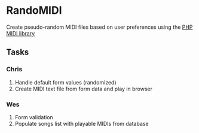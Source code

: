 RandoMIDI
=========

Create pseudo-random MIDI files based on user preferences using the [PHP MIDI library](http://valentin.dasdeck.com/php/midi/)

## Tasks

### Chris

 1. Handle default form values (randomized)
 2. Create MIDI text file from form data and play in browser

### Wes

 1. Form validation
 2. Populate songs list with playable MIDIs from database
